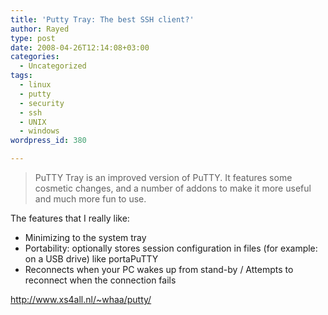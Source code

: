 ```yaml
---
title: 'Putty Tray: The best SSH client?'
author: Rayed
type: post
date: 2008-04-26T12:14:08+03:00
categories:
  - Uncategorized
tags:
  - linux
  - putty
  - security
  - ssh
  - UNIX
  - windows
wordpress_id: 380

---
```

<blockquote><p>PuTTY Tray is an improved version of PuTTY. It features some cosmetic changes, and a number of addons to make it more useful and much more fun to use.</p></blockquote>
<p>The features that I really like:</p>
<ul>
<li>Minimizing to the system tray</li>
<li>Portability: optionally stores session configuration in files (for example: on a USB drive) like portaPuTTY</li>
<li>Reconnects when your PC wakes up from stand-by / Attempts to reconnect when the connection fails</li>
</ul>
<p><a href="http://www.xs4all.nl/~whaa/putty/">http://www.xs4all.nl/~whaa/putty/</a></p>

